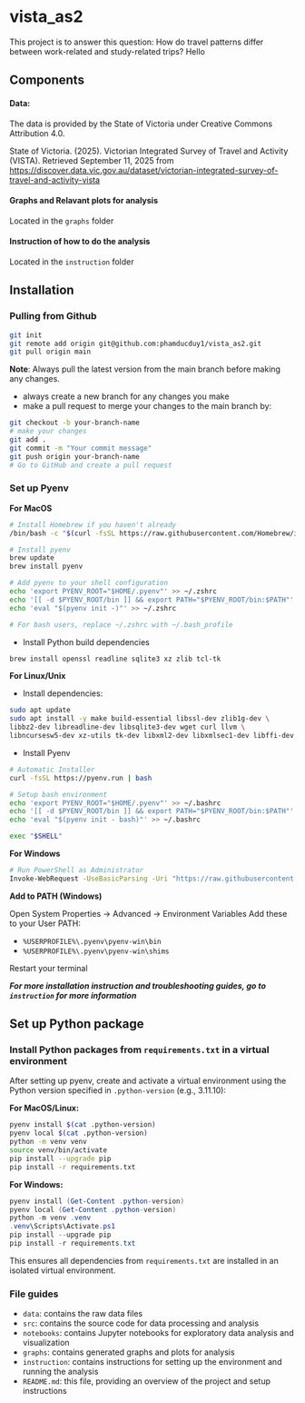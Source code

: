 # vista_as2
This project is to answer this question: How do travel patterns differ between work-related and study-related trips? 
Hello
## Components

#### Data: 
The data is provided by the State of Victoria under Creative Commons Attribution 4.0.  

State of Victoria. (2025). Victorian Integrated Survey of Travel and Activity (VISTA). Retrieved September 11, 2025 from https://discover.data.vic.gov.au/dataset/victorian-integrated-survey-of-travel-and-activity-vista

#### Graphs and Relavant plots for analysis

Located in the `graphs` folder

#### Instruction of how to do the analysis

Located in the `instruction` folder

## Installation

### Pulling from Github

```bash
git init
git remote add origin git@github.com:phamducduy1/vista_as2.git
git pull origin main
```
**Note**: Always pull the latest version from the main branch before making any changes.
- always create a new branch for any changes you make
- make a pull request to merge your changes to the main branch by:
```bash
git checkout -b your-branch-name
# make your changes
git add .
git commit -m "Your commit message"
git push origin your-branch-name
# Go to GitHub and create a pull request
```

### Set up Pyenv

**For MacOS**
```bash
# Install Homebrew if you haven't already
/bin/bash -c "$(curl -fsSL https://raw.githubusercontent.com/Homebrew/install/HEAD/install.sh)"

# Install pyenv
brew update
brew install pyenv

# Add pyenv to your shell configuration
echo 'export PYENV_ROOT="$HOME/.pyenv"' >> ~/.zshrc
echo '[[ -d $PYENV_ROOT/bin ]] && export PATH="$PYENV_ROOT/bin:$PATH"' >> ~/.zshrc
echo 'eval "$(pyenv init -)"' >> ~/.zshrc

# For bash users, replace ~/.zshrc with ~/.bash_profile
```
* Install Python build dependencies
```bash
brew install openssl readline sqlite3 xz zlib tcl-tk
```

**For Linux/Unix**
- Install dependencies:
```bash
sudo apt update
sudo apt install -y make build-essential libssl-dev zlib1g-dev \
libbz2-dev libreadline-dev libsqlite3-dev wget curl llvm \
libncursesw5-dev xz-utils tk-dev libxml2-dev libxmlsec1-dev libffi-dev liblzma-dev
```
- Install Pyenv
```bash
# Automatic Installer
curl -fsSL https://pyenv.run | bash

# Setup bash environment
echo 'export PYENV_ROOT="$HOME/.pyenv"' >> ~/.bashrc
echo '[[ -d $PYENV_ROOT/bin ]] && export PATH="$PYENV_ROOT/bin:$PATH"' >> ~/.bashrc
echo 'eval "$(pyenv init - bash)"' >> ~/.bashrc

exec "$SHELL"
```

**For Windows**
```bash
# Run PowerShell as Administrator
Invoke-WebRequest -UseBasicParsing -Uri "https://raw.githubusercontent.com/pyenv-win/pyenv-win/master/pyenv-win/install-pyenv-win.ps1" -OutFile "./install-pyenv-win.ps1"; &"./install-pyenv-win.ps1"
```

**Add to PATH (Windows)**

Open System Properties → Advanced → Environment Variables
Add these to your User PATH:
- ``%USERPROFILE%\.pyenv\pyenv-win\bin``
- ``%USERPROFILE%\.pyenv\pyenv-win\shims``

Restart your terminal

***For more installation instruction and troubleshooting guides, go to ``instruction`` for more information***

## Set up Python package
### Install Python packages from `requirements.txt` in a virtual environment

After setting up pyenv, create and activate a virtual environment using the Python version specified in `.python-version` (e.g., 3.11.10):

**For MacOS/Linux:**
```bash
pyenv install $(cat .python-version)
pyenv local $(cat .python-version)
python -m venv venv
source venv/bin/activate
pip install --upgrade pip
pip install -r requirements.txt
```

**For Windows:**
```powershell
pyenv install (Get-Content .python-version)
pyenv local (Get-Content .python-version)
python -m venv .venv
.venv\Scripts\Activate.ps1
pip install --upgrade pip
pip install -r requirements.txt
```

This ensures all dependencies from `requirements.txt` are installed in an isolated virtual environment.

### File guides
- `data`: contains the raw data files
- `src`: contains the source code for data processing and analysis
- `notebooks`: contains Jupyter notebooks for exploratory data analysis and visualization
- `graphs`: contains generated graphs and plots for analysis
- `instruction`: contains instructions for setting up the environment and running the analysis
- `README.md`: this file, providing an overview of the project and setup instructions

